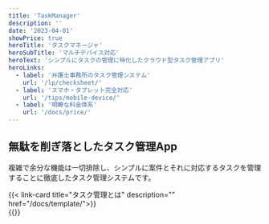 ```yaml
---
title: 'TaskManager'
description: ''
date: '2023-04-01'
showPrice: true
heroTitle: 'タスクマネージャ'
heroSubTitle: 'マルチデバイス対応'
heroText: 'シンプルにタスクの管理に特化したクラウド型タスク管理アプリ'
heroLinks:
  - label: '弁護士事務所のタスク管理システム'
    url: '/lp/checksheet/'
  - label: 'スマホ・タブレット完全対応'
    url: '/tips/mobile-device/'
  - label: '明瞭な料金体系'
    url: '/docs/price/'
---
```


<!-- ▼自作できる -->
<div class="container my-5" id="nocode-custom-daily-report">
<div class="row align-items-center rounded-3 border shadow-lg">
<div class="col-lg-7">
<h2 class="display-4 fw-bold text-body-emphasis lh-1">無駄を削ぎ落としたタスク管理App</h2>
<p class="lead">

複雑で余分な機能は一切排除し、シンプルに案件とそれに対応するタスクを管理することに徹底したタスク管理システムです。

</p>
{{< link-card title="タスク管理とは" description="" href="/docs/template/">}}
</div>
<div class="col-lg-9">
{{<iTablet filename="test" msg="テスト" alice="ok">}}

</div>
</div>
</div>
